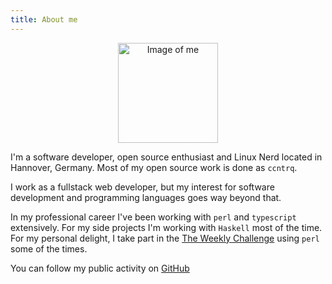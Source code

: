 ```yaml
---
title: About me
---
```


<div style="text-align: center">
  <img
    src="./img/me.webp"
    alt="Image of me"
    class="circle-border"
    width="160px"
    height="160px"
  >
</div>

I'm a software developer, open source enthusiast and Linux Nerd located in
Hannover, Germany. Most of my open source work is done as `ccntrq`.

I work as a fullstack web developer, but my interest for software development
and programming languages goes way beyond that.

In my professional career I've been working with `perl` and `typescript`
extensively. For my side projects I'm working with `Haskell` most of the time.
For my personal delight, I take part in the [The Weekly
Challenge](https://theweeklychallenge.org/) using `perl` some of the times.

You can follow my public activity on [GitHub](https://github.com/ccntrq)
